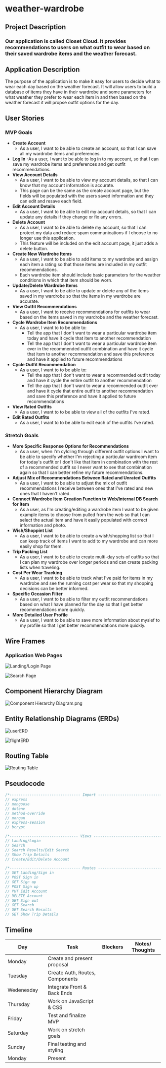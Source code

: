 # weather-wardrobe

## Project Description

### Our application is called Closet Cloud. It provides recommendations to users on what outfit to wear based on their saved wardrobe items and the weather forecast.

## Application Description

The purpose of the application is to make it easy for users to decide what to wear each day based on the weather forecast.  It will allow users to build a database of items they have in their wardrobe and some parameters for what weather they prefer to wear each item in and then based on the weather forecast it will propse outfit options for the day.

## User Stories

### MVP Goals
- **Create Account**
    - As a user, I want to be able to create an account, so that I can save all my wardrobe items and preferences.
- **Log In**
    -As a user, I want to be able to log in to my account, so that I can save my wardrobe items and preferences and get outfit recommendations.
- **View Account Details**
    - As a user, I want to be able to view my account details, so that I can know that my account information is accurate.
    - This page can be the same as the create account page, but the fields will be populated with the users saved information and they can edit and resave each field.
- **Edit Account Details**
    - As a user, I want to be able to edit my account details, so that I can update any details if they change or fix any errors.
- **Delete Account**
    - As a user, I want to be able to delete my account, so that I can protect my data and reduce spam communications if I choose to no longer use this application.
    - This feature will be included on the edit account page, it just adds a delete button.
- **Create New Wardrobe Items**
    - As a user, I want to be able to add items to my wardrobe and assign each item a rating so that those items are included in my outfit recommendations.
    - Each wardrobe item should include basic parameters for the weather conditions in which that item should be worn.
- **Update/Delete Wardrobe Items**
    - As a user, I want to be able to update or delete any of the items saved in my wardrobe so that the items in my wardrobe are accurate.
- **View Outfit Recommendations**
    - As a user, I want to receive recommendations for outfits to wear based on the items saved in my wardrobe and the weather forecast.
- **Cycle Wardrobe Item Recommendations**
    - As a user, I want to to be able to:
      * Tell the app that I don't want to wear a particular wardrobe item today and have it cycle that item to another recommendation
      * Tell the app that I don't want to wear a particular wardrobe item ever in the recommended outfit combination and have it cycle that item to another recommendation and save this preference and have it applied to future recommendations
- **Cycle Outfit Recommendation**
    - As a user, I want to to be able to:
      * Tell the app that I don't want to wear a recommended outfit today and have it cycle the entire outfit to another recommendation
      * Tell the app that I don't want to wear a recommended outfit ever and have it cycle that entire outfit to another recommendation and save this preference and have it applied to future recommendations
- **View Rated Outfits**
    - As a user, I want to to be able to view all of the outfits I've rated.
- **Edit Rated Outfits**
    - As a user, I want to to be able to edit each of the outfits I've rated.

### Stretch Goals
- **More Specific Response Options for Recommendations**
    - As a user, when I'm cylcling through different outfit options I want to be able to specify whether I'm rejecting a particular wardroom item for today's outfit or I don't like that item in combination with the rest of a recommended outfit so I never want to see that combination again so that I can better refine my future recommendations.
- **Adjust Mix of Recommendations Between Rated and Unrated Outfits**
    - As a user, I want to be able to adjust the mix of outfit recommendations I receive between ones that I've rated and new ones that I haven't rated.
- **Connect Wardrobe Item Creation Function to Web/Internal DB Search for Item**
    - As a user, as I'm creating/editing a wardrobe item I want to be given example items to choose from pulled from the web so that I can select the actual item and have it easily populated with correct information and photo.
- **Wish/Shoppint List**
    - As a user, I want to be able to create a wish/shopping list so that I can keep track of items I want to add to my wardrobe and can more easily shop for them.
- **Trip Packing List**
    - As a user, I want to be able to create multi-day sets of outfits so that I can plan my wardrobe over longer periods and can create packing lists when traveling.
- **Cost Per Wear Tracking**
    - As a user, I want to be able to track what I've paid for items in my wardrobe and see the running cost per wear so that my shopping decisions can be better informed.
- **Specific Occasion Filter**
    - As a user, I want to be able to filter my outfit recommendations based on what I have planned for the day so that I get better recommendations more quickly.
- **More Detailed User Profile**
    - As a user, I want to be able to save more information about myslef to my profile so that I get better recommendations more quickly.

## Wire Frames
### Application Web Pages

![Landing/Login Page](./public/static%20assets/WireFrame1.png)

![Search Page](./public/static%20assets/WireFrame2.png)

## Component Hierarchy Diagram
![Component Hierarchy Diagram.png](https://github.com/Matt-Gallery/weather-wardrobe/blob/72f1af3455e0e9dcdc4ba4d14db63eabf8816323/Component%20Hierarchy%20Diagram.png)

## Entity Relationship Diagrams (ERDs)

![userERD](./public/static%20assets/userERD.jpg)

![flightERD](./public/static%20assets/flightERD.jpg)

## Routing Table

![Routing Table](./public/static%20assets/routingTable.jpg)

## Pseudocode
```js
/*-------------------------------- Import --------------------------------*/
// express
// mongoose
// dotenv
// method-override
// morgan
// express-session
// bcrypt

/*------------------------------- Views -------------------------------*/
// Landing/Login
// Search
// Search Results/Edit Search
// Show Trip Details
// Create/Edit/Delete Account

/*-------------------------------- Routes --------------------------------*/
// GET Landing/Sign in
// POST Sign in
// GET Sign up
// POST Sign up
// PUT Edit Account
// DELETE Account
// GET Sign out
// GET Search
// GET Search Results
// GET Show Trip Details

```

## Timeline

| Day        |   | Task                               | Blockers | Notes/ Thoughts |
|------------|---|------------------------------------|----------|-----------------|
| Monday     |   | Create and present proposal        |          |                 |
| Tuesday    |   | Create Auth, Routes, Components    |          |                 |
| Wedenesday |   | Integrate Front & Back Ends        |          |                 |
| Thursday   |   | Work on JavaScript & CSS           |          |                 |
| Friday     |   | Test and finalize MVP              |          |                 |
| Saturday   |   | Work on stretch goals              |          |                 |
| Sunday     |   | Final testing and styling          |          |                 |
| Monday     |   | Present                            |          |                 |
